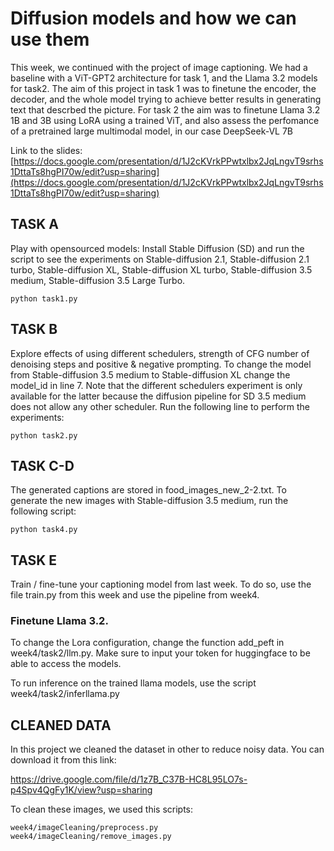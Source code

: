 # Diffusion models and how we can use them


This week, we continued with the project of image captioning. We had a baseline with a ViT-GPT2 architecture for task 1, and the Llama 3.2 models for task2. The aim of this project in task 1 was to finetune the encoder, the decoder, and the whole model trying to achieve better results in generating text that descrbed the picture. For task 2 the aim was to finetune Llama 3.2 1B and 3B using LoRA using a trained ViT, and also assess the perfomance of a pretrained large multimodal model, in our case DeepSeek-VL 7B

Link to the slides: [https://docs.google.com/presentation/d/1J2cKVrkPPwtxlbx2JqLngvT9srhs1DttaTs8hgPI70w/edit?usp=sharing](https://docs.google.com/presentation/d/1J2cKVrkPPwtxlbx2JqLngvT9srhs1DttaTs8hgPI70w/edit?usp=sharing)



## TASK A

Play with opensourced models: Install Stable Diffusion (SD) and run the script to see the experiments on Stable-diffusion 2.1, Stable-diffusion 2.1 turbo, Stable-diffusion XL, Stable-diffusion XL turbo, Stable-diffusion 3.5 medium, Stable-diffusion 3.5 Large Turbo.

```
python task1.py
```
## TASK B

Explore effects of using different schedulers, strength of CFG number of denoising steps and positive & negative prompting. To change the model from Stable-diffusion 3.5 medium to Stable-diffusion XL change the model_id in line 7. Note that the different schedulers experiment is only available for the latter because the diffusion pipeline for SD 3.5 medium does not allow any other scheduler. Run the following line to perform the experiments:


```
python task2.py
```

## TASK C-D

The generated captions are stored in food_images_new_2-2.txt. To generate the new images with Stable-diffusion 3.5 medium, run the following script:

```
python task4.py
```
## TASK E

Train / fine-tune your captioning model from last week. To do so, use the file train.py from this week and use the pipeline from week4.

### Finetune Llama 3.2.
 To change the Lora configuration, change the function add_peft in week4/task2/llm.py. Make sure to input your token for huggingface to be able to access the models.

To run inference on the trained llama models, use the script week4/task2/inferllama.py

## CLEANED DATA

In this project we cleaned the dataset in other to reduce noisy data. You can download it from this link:

https://drive.google.com/file/d/1z7B_C37B-HC8L95LO7s-p4Spv4QgFy1K/view?usp=sharing 

To clean these images, we used this scripts:

```
week4/imageCleaning/preprocess.py
week4/imageCleaning/remove_images.py
``` 